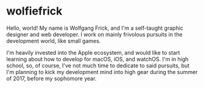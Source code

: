 # wolfiefrick

Hello, world! My name is Wolfgang Frick, and I'm a self-taught graphic designer and web developer. I work on mainly frivolous pursuits in the development world, like small games.

I'm heavily invested into the Apple ecosystem, and would like to start learning about how to develop for macOS, iOS, and watchOS. I'm in high school, so, of course, I've not much time to dedicate to said pursuits, but I'm planning to kick my development mind into high gear during the summer of 2017, before my sophomore year.
